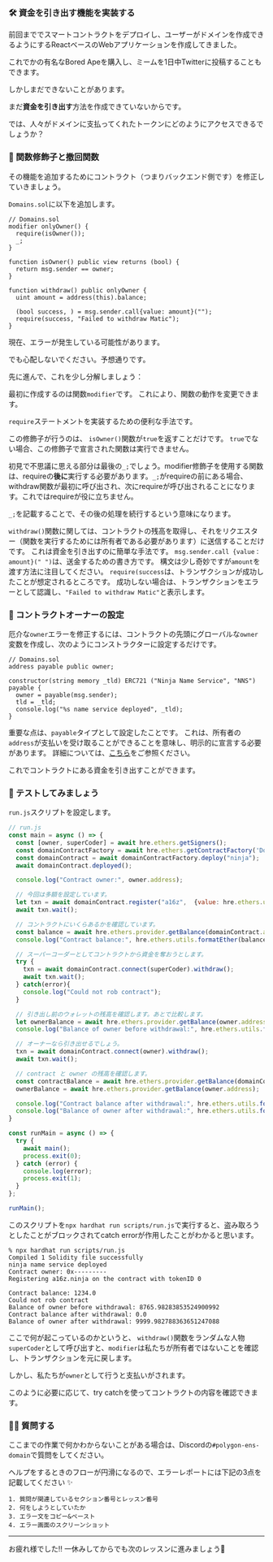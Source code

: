 ### 🛠 資金を引き出す機能を実装する

前回まででスマートコントラクトをデプロイし、ユーザーがドメインを作成できるようにするReactベースのWebアプリケーションを作成してきました。

これでかの有名なBored Apeを購入し、ミームを1日中Twitterに投稿することもできます。

しかしまだできないことがあります。

まだ**資金を引き出す**方法を作成できていないからです。

では、人々がドメインに支払ってくれたトークンにどのようにアクセスできるでしょうか？

### 👻 関数修飾子と撤回関数

その機能を追加するためにコントラクト（つまりバックエンド側です）を修正していきましょう。

`Domains.sol`に以下を追加します。

```solidity
// Domains.sol
modifier onlyOwner() {
  require(isOwner());
  _;
}

function isOwner() public view returns (bool) {
  return msg.sender == owner;
}

function withdraw() public onlyOwner {
  uint amount = address(this).balance;

  (bool success, ) = msg.sender.call{value: amount}("");
  require(success, "Failed to withdraw Matic");
}
```

現在、エラーが発生している可能性があります。

でも心配しないでください。予想通りです。

先に進んで、これを少し分解しましょう：

最初に作成するのは関数`modifier`です。 これにより、関数の動作を変更できます。

`require`ステートメントを実装するための便利な手法です。

この修飾子が行うのは、 `isOwner()`関数が`true`を返すことだけです。 `true`でない場合、この修飾子で宣言された関数は実行できません。

初見で不思議に思える部分は最後の`_;`でしょう。modifier修飾子を使用する関数は、requireの**後に**実行する必要があります。`_;`がrequireの前にある場合、withdraw関数が最初に呼び出され、次にrequireが呼び出されることになります。これではrequireが役に立ちません。

`_;`を記載することで、その後の処理を続行するという意味になります。

`withdraw()`関数に関しては、コントラクトの残高を取得し、それをリクエスター（関数を実行するためには所有者である必要があります）に送信することだけです。 これは資金を引き出すのに簡単な手法です。 `msg.sender.call {value：amount}(" ")`は、送金するための書き方です。 構文は少し奇妙ですが`amount`を渡す方法に注目してください。 `require(success`は、トランザクションが成功したことが想定されるところです。 成功しない場合は、トランザクションをエラーとして認識し、`"Failed to withdraw Matic"`と表示します。

### 🤠 コントラクトオーナーの設定

厄介な`owner`エラーを修正するには、コントラクトの先頭にグローバルな`owner`変数を作成し、次のようにコンストラクターに設定するだけです。

```solidity
// Domains.sol
address payable public owner;

constructor(string memory _tld) ERC721 ("Ninja Name Service", "NNS") payable {
  owner = payable(msg.sender);
  tld = _tld;
  console.log("%s name service deployed", _tld);
}
```

重要な点は、`payable`タイプとして設定したことです。 これは、所有者の`address`が支払いを受け取ることができることを意味し、明示的に宣言する必要があります。 詳細については、[こちら](https://solidity-by-example.org/payable/)をご参照ください。

これでコントラクトにある資金を引き出すことができます。


### 🏦 テストしてみましょう

`run.js`スクリプトを設定します。

```javascript
// run.js
const main = async () => {
  const [owner, superCoder] = await hre.ethers.getSigners();
  const domainContractFactory = await hre.ethers.getContractFactory('Domains');
  const domainContract = await domainContractFactory.deploy("ninja");
  await domainContract.deployed();

  console.log("Contract owner:", owner.address);

  // 今回は多額を設定しています。
  let txn = await domainContract.register("a16z",  {value: hre.ethers.utils.parseEther('1234')});
  await txn.wait();

  // コントラクトにいくらあるかを確認しています。
  const balance = await hre.ethers.provider.getBalance(domainContract.address);
  console.log("Contract balance:", hre.ethers.utils.formatEther(balance));

  // スーパーコーダーとしてコントラクトから資金を奪おうとします。
  try {
    txn = await domainContract.connect(superCoder).withdraw();
    await txn.wait();
  } catch(error){
    console.log("Could not rob contract");
  }

  // 引き出し前のウォレットの残高を確認します。あとで比較します。
  let ownerBalance = await hre.ethers.provider.getBalance(owner.address);
  console.log("Balance of owner before withdrawal:", hre.ethers.utils.formatEther(ownerBalance));

  // オーナーなら引き出せるでしょう。
  txn = await domainContract.connect(owner).withdraw();
  await txn.wait();

  // contract と owner の残高を確認します。
  const contractBalance = await hre.ethers.provider.getBalance(domainContract.address);
  ownerBalance = await hre.ethers.provider.getBalance(owner.address);

  console.log("Contract balance after withdrawal:", hre.ethers.utils.formatEther(contractBalance));
  console.log("Balance of owner after withdrawal:", hre.ethers.utils.formatEther(ownerBalance));
}

const runMain = async () => {
  try {
    await main();
    process.exit(0);
  } catch (error) {
    console.log(error);
    process.exit(1);
  }
};

runMain();
```

このスクリプトを`npx hardhat run scripts/run.js`で実行すると、盗み取ろうとしたことがブロックされてcatch errorが作用したことがわかると思います。

```
% npx hardhat run scripts/run.js
Compiled 1 Solidity file successfully
ninja name service deployed
Contract owner: 0x---------
Registering a16z.ninja on the contract with tokenID 0

Contract balance: 1234.0
Could not rob contract
Balance of owner before withdrawal: 8765.98283853524900992
Contract balance after withdrawal: 0.0
Balance of owner after withdrawal: 9999.982788363651247088
```

ここで何が起こっているのかというと、 `withdraw()`関数をランダムな人物`superCoder`として呼び出すと、`modifier`は私たちが所有者ではないことを確認し、トランザクションを元に戻します。

しかし、私たちが`owner`として行うと支払いがされます。

このように必要に応じて、try catchを使ってコントラクトの内容を確認できます。

### 🙋‍♂️ 質問する

ここまでの作業で何かわからないことがある場合は、Discordの`#polygon-ens-domain`で質問をしてください。

ヘルプをするときのフローが円滑になるので、エラーレポートには下記の3点を記載してください ✨

```
1. 質問が関連しているセクション番号とレッスン番号
2. 何をしようとしていたか
3. エラー文をコピー&ペースト
4. エラー画面のスクリーンショット
```

---
お疲れ様でした!! 一休みしてからでも次のレッスンに進みましょう🚀
